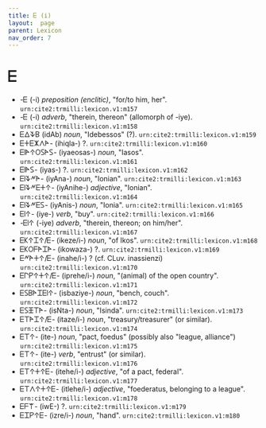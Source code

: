 ```yaml
---
title: 𐊆 (i)
layout:  page
parent: Lexicon
nav_order: 7
---
```




# 𐊆


- -𐊆 (-i) *preposition (enclitic)*, "for/to him, her". `urn:cite2:trmilli:lexicon.v1:m157`
- -𐊆 (-i) *adverb*, "therein, thereon" (allomorph of -iye). `urn:cite2:trmilli:lexicon.v1:m158`
- 𐊆𐊅𐊙𐊂 (idAb) *noun*, "Idebessos" (?). `urn:cite2:trmilli:lexicon.v1:m159`
- 𐊆𐊛𐊆𐊌𐊍𐊀- (ihiqla-) ?. `urn:cite2:trmilli:lexicon.v1:m160`
- 𐊆𐊊𐊀𐊁𐊒𐊖𐊀𐊖- (iyaeosas-) *noun*, "Iasos". `urn:cite2:trmilli:lexicon.v1:m161`
- 𐊆𐊊𐊀𐊖- (iyas-) ?. `urn:cite2:trmilli:lexicon.v1:m162`
- 𐊆𐊊𐊙𐊏𐊀- (iyAna-) *noun*, "Ionian". `urn:cite2:trmilli:lexicon.v1:m163`
- 𐊆𐊊𐊙𐊏𐊆𐊛𐊁- (iyAnihe-) *adjective*, "Ionian". `urn:cite2:trmilli:lexicon.v1:m164`
- 𐊆𐊊𐊙𐊏𐊆𐊖- (iyAnis-) *noun*, "Ionia". `urn:cite2:trmilli:lexicon.v1:m165`
- 𐊆𐊊𐊁- (iye-) *verb*, "buy". `urn:cite2:trmilli:lexicon.v1:m166`
- -𐊆𐊊𐊁 (-iye) *adverb*, "therein, thereon; on him/her". `urn:cite2:trmilli:lexicon.v1:m167`
- 𐊆𐊋𐊁𐊈𐊁/𐊆- (ikeze/i-) *noun*, "of Ikos". `urn:cite2:trmilli:lexicon.v1:m168`
- 𐊆𐊋𐊒𐊇𐊀𐊈𐊀- (ikowaza-) ?. `urn:cite2:trmilli:lexicon.v1:m169`
- 𐊆𐊏𐊀𐊛𐊁/𐊆- (inahe/i-) ? (cf. CLuv. inassienzi) `urn:cite2:trmilli:lexicon.v1:m170`
- 𐊆𐊓𐊕𐊁𐊛𐊁/𐊆- (iprehe/i-) *noun*, "(animal) of the open country". `urn:cite2:trmilli:lexicon.v1:m171`
- 𐊆𐊖𐊂𐊀𐊈𐊆𐊊𐊁- (isbaziye-) *noun*, "bench, couch". `urn:cite2:trmilli:lexicon.v1:m172`
- 𐊆𐊖𐊑𐊗𐊀- (isNta-) *noun*, "Isinda". `urn:cite2:trmilli:lexicon.v1:m173`
- 𐊆𐊗𐊀𐊈𐊁/𐊆- (itaze/i-) *noun*, "treasury/treasurer" (or similar). `urn:cite2:trmilli:lexicon.v1:m174`
- 𐊆𐊗𐊁- (ite-) *noun*, "pact, foedus" (possibly also "league, alliance") `urn:cite2:trmilli:lexicon.v1:m175`
- 𐊆𐊗𐊁- (ite-) *verb*, "entrust" (or similar). `urn:cite2:trmilli:lexicon.v1:m176`
- 𐊆𐊗𐊁𐊛𐊁𐊆- (itehe/i-) *adjective*, "of a pact, federal". `urn:cite2:trmilli:lexicon.v1:m177`
- 𐊆𐊗𐊍𐊁𐊛𐊁𐊆- (itlehe/i-) *adjective*, "foederatus, belonging to a league". `urn:cite2:trmilli:lexicon.v1:m178`
- 𐊆𐊇𐊚- (iwE-) ?. `urn:cite2:trmilli:lexicon.v1:m179`
- 𐊆𐊈𐊕𐊁𐊆- (izre/i-) *noun*, "hand". `urn:cite2:trmilli:lexicon.v1:m180`